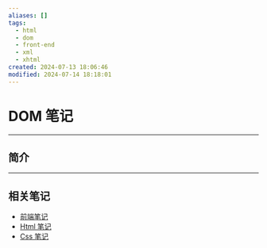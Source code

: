 ```yaml
---
aliases: []
tags:
  - html
  - dom
  - front-end
  - xml
  - xhtml
created: 2024-07-13 18:06:46
modified: 2024-07-14 18:18:01
---
```


# DOM 笔记

---

## 简介

---

## 相关笔记

* [前端笔记](Front-end_Note.md)
* [Html 笔记](Html_Note.md)
* [Css 笔记](Css_Note.md)

